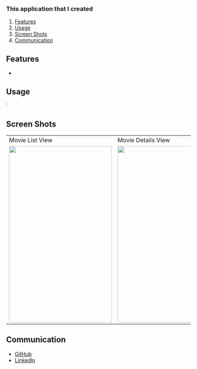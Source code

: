 ### This application that I created 
1. [Features](#Features)
3. [Usage](#Usage)
4. [Screen Shots](#ScreenShots)
5. [Communication](#Communication)

## Features<a name="Features"></a>
-

 
## Usage <a name="Usage"></a>


` 



## Screen Shots <a name="ScreenShots"></a>
 <table>
  <tr>
    <td>Movie List View</td>
    <td>Movie Details View</td>
    <td>Favorites View</td>

   
  </tr>
  <tr>
   <td><img src="https://user-images.githubusercontent.com/75203610/139830599-f6a3aed6-2b6d-4aca-a188-f0fb8d4f08f6.jpg" width=280 height=480></td>
    <td><img src="https://user-images.githubusercontent.com/75203610/139830634-db21ed62-c8b9-48c8-bbff-728215de926f.jpg" width=280 height=480></td>
    <td><img src="https://user-images.githubusercontent.com/75203610/139830442-7a239ea7-acf9-42dc-9987-62182889734c.jpg" width=280 height=480></td>
  </tr>
 </table>


## Communication <a name="Communication"></a>
- [GitHub](https://github.com/SaniyeToy)
- [Linkedln](https://www.linkedin.com/in/saniye-toy/)


